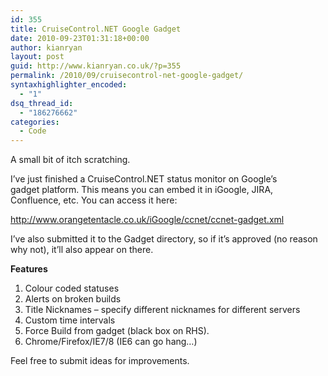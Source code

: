 ```yaml
---
id: 355
title: CruiseControl.NET Google Gadget
date: 2010-09-23T01:31:18+00:00
author: kianryan
layout: post
guid: http://www.kianryan.co.uk/?p=355
permalink: /2010/09/cruisecontrol-net-google-gadget/
syntaxhighlighter_encoded:
  - "1"
dsq_thread_id:
  - "186276662"
categories:
  - Code
---
```


<img style="float:right;padding:20px;" src="http://www.orangetentacle.co.uk/iGoogle/ccnet/screenshot.png" alt="" /> A small bit of itch scratching.

I’ve just finished a CruiseControl.NET status monitor on Google’s gadget platform. This means you can embed it in iGoogle, JIRA, Confluence, etc. You can access it here:

http://www.orangetentacle.co.uk/iGoogle/ccnet/ccnet-gadget.xml

I’ve also submitted it to the Gadget directory, so if it’s approved (no reason why not), it’ll also appear on there.

**Features**

  1. Colour coded statuses
  2. Alerts on broken builds
  3. Title Nicknames – specify different nicknames for different servers
  4. Custom time intervals
  5. Force Build from gadget (black box on RHS).
  6. Chrome/Firefox/IE7/8 (IE6 can go hang…)

Feel free to submit ideas for improvements.